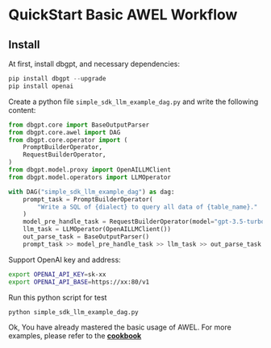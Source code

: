 # QuickStart Basic AWEL Workflow

## Install 

At first, install dbgpt, and necessary dependencies:

```python
pip install dbgpt --upgrade
pip install openai
```

Create a python file `simple_sdk_llm_example_dag.py` and write the following content:

```python
from dbgpt.core import BaseOutputParser
from dbgpt.core.awel import DAG
from dbgpt.core.operator import (
    PromptBuilderOperator,
    RequestBuilderOperator,
)
from dbgpt.model.proxy import OpenAILLMClient
from dbgpt.model.operators import LLMOperator

with DAG("simple_sdk_llm_example_dag") as dag:
    prompt_task = PromptBuilderOperator(
        "Write a SQL of {dialect} to query all data of {table_name}."
    )
    model_pre_handle_task = RequestBuilderOperator(model="gpt-3.5-turbo")
    llm_task = LLMOperator(OpenAILLMClient())
    out_parse_task = BaseOutputParser()
    prompt_task >> model_pre_handle_task >> llm_task >> out_parse_task
```

Support OpenAI key and address:

```bash
export OPENAI_API_KEY=sk-xx
export OPENAI_API_BASE=https://xx:80/v1
```

Run this python script for test

```bash
python simple_sdk_llm_example_dag.py
```

Ok, You have already mastered the basic usage of AWEL. For more examples, please refer to the **[cookbook](/docs/awel/cookbook/)**
